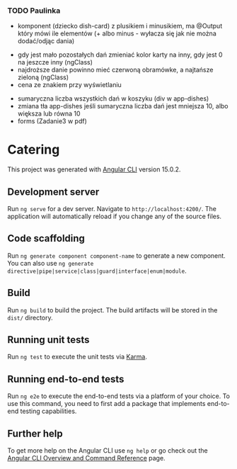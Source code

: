 ### TODO Paulinka
- komponent (dziecko dish-card) z plusikiem i minusikiem, ma @Output który mówi ile elementów (+ albo minus - wyłacza się jak nie można dodać/odjąc dania)
+ gdy jest mało pozostałych dań zmieniać kolor karty na inny, gdy jest 0 na jeszcze inny (ngClass)
+ najdroższe danie powinno mieć czerwoną obramówke, a najtańsze zieloną (ngClass)
+ cena ze znakiem przy wyświetlaniu
- sumaryczna liczba wszystkich dań w koszyku (div w app-dishes)
- zmiana tła app-dishes jeśli sumaryczna liczba dań jest mniejsza 10, albo większa lub równa 10
- forms (Zadanie3 w pdf)

# Catering

This project was generated with [Angular CLI](https://github.com/angular/angular-cli) version 15.0.2.

## Development server

Run `ng serve` for a dev server. Navigate to `http://localhost:4200/`. The application will automatically reload if you change any of the source files.

## Code scaffolding

Run `ng generate component component-name` to generate a new component. You can also use `ng generate directive|pipe|service|class|guard|interface|enum|module`.

## Build

Run `ng build` to build the project. The build artifacts will be stored in the `dist/` directory.

## Running unit tests

Run `ng test` to execute the unit tests via [Karma](https://karma-runner.github.io).

## Running end-to-end tests

Run `ng e2e` to execute the end-to-end tests via a platform of your choice. To use this command, you need to first add a package that implements end-to-end testing capabilities.

## Further help

To get more help on the Angular CLI use `ng help` or go check out the [Angular CLI Overview and Command Reference](https://angular.io/cli) page.
